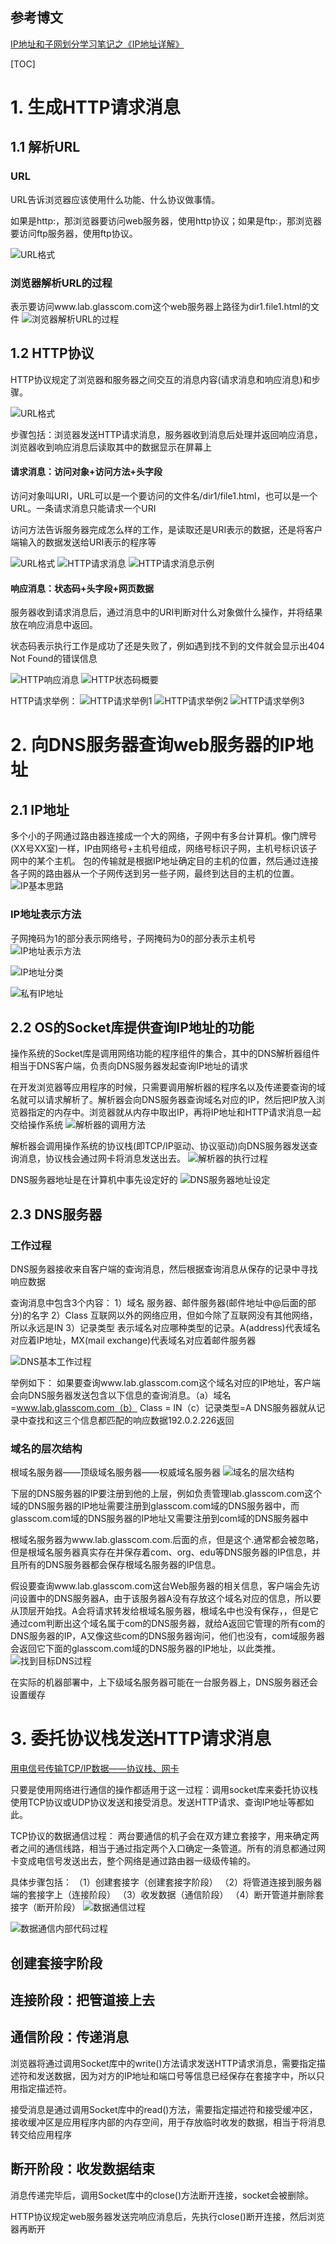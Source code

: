 ## 参考博文
[IP地址和子网划分学习笔记之《IP地址详解》](https://blog.51cto.com/6930123/2112403)

[TOC]

# 1. 生成HTTP请求消息
## 1.1 解析URL
### URL
URL告诉浏览器应该使用什么功能、什么协议做事情。

如果是http:，那浏览器要访问web服务器，使用http协议；如果是ftp:，那浏览器要访问ftp服务器，使用ftp协议。

![URL格式](./pic/web浏览器_URL格式.png)

### 浏览器解析URL的过程
表示要访问www.lab.glasscom.com这个web服务器上路径为dir1.file1.html的文件
![浏览器解析URL的过程](./pic/web浏览器_浏览器解析URL的过程.png)


## 1.2 HTTP协议
HTTP协议规定了浏览器和服务器之间交互的消息内容(请求消息和响应消息)和步骤。

![URL格式](./pic/web浏览器_HTTP基本思路.png)

步骤包括：浏览器发送HTTP请求消息，服务器收到消息后处理并返回响应消息，浏览器收到响应消息后读取其中的数据显示在屏幕上

#### 请求消息：访问对象+访问方法+头字段
访问对象叫URI，URL可以是一个要访问的文件名/dir1/file1.html，也可以是一个URL。一条请求消息只能请求一个URI

访问方法告诉服务器完成怎么样的工作，是读取还是URI表示的数据，还是将客户端输入的数据发送给URI表示的程序等

![URL格式](./pic/web浏览器_HTTP请求方法.png)
![HTTP请求消息](./pic/web浏览器_HTTP请求消息.png)
![HTTP请求消息示例](./pic/web浏览器_HTTP请求消息示例.png)

#### 响应消息：状态码+头字段+网页数据
服务器收到请求消息后，通过消息中的URI判断对什么对象做什么操作，并将结果放在响应消息中返回。

状态码表示执行工作是成功了还是失败了，例如遇到找不到的文件就会显示出404 Not Found的错误信息

![HTTP响应消息](./pic/web浏览器_HTTP响应消息.png)
![HTTP状态码概要](./pic/web浏览器_HTTP状态码概要.png)

HTTP请求举例：
![HTTP请求举例1](./pic/web浏览器_HTTP请求举例1.png)
![HTTP请求举例2](./pic/web浏览器_HTTP请求举例2.png)
![HTTP请求举例3](./pic/web浏览器_HTTP请求举例3.png)

# 2. 向DNS服务器查询web服务器的IP地址
## 2.1 IP地址
多个小的子网通过路由器连接成一个大的网络，子网中有多台计算机。像门牌号(XX号XX室)一样，IP由网络号+主机号组成，网络号标识子网，主机号标识该子网中的某个主机。
包的传输就是根据IP地址确定目的主机的位置，然后通过连接各子网的路由器从一个子网传送到另一些子网，最终到达目的主机的位置。
![IP基本思路](./pic/web浏览器_IP基本思路.png)

### IP地址表示方法
子网掩码为1的部分表示网络号，子网掩码为0的部分表示主机号
![IP地址表示方法](./pic/web浏览器_IP地址表示方法.png)

![IP地址分类](./pic/web浏览器_IP地址分类.png)

![私有IP地址](./pic/web浏览器_私有IP地址.png)

## 2.2 OS的Socket库提供查询IP地址的功能
操作系统的Socket库是调用网络功能的程序组件的集合，其中的DNS解析器组件相当于DNS客户端，负责向DNS服务器发起查询IP地址的请求


在开发浏览器等应用程序的时候，只需要调用解析器的程序名以及传递要查询的域名就可以请求解析了。解析器会向DNS服务器查询域名对应的IP，然后把IP放入浏览器指定的内存中。浏览器就从内存中取出IP，再将IP地址和HTTP请求消息一起交给操作系统
![解析器的调用方法](./pic/web浏览器_解析器的调用方法.png)

解析器会调用操作系统的协议栈(即TCP/IP驱动、协议驱动)向DNS服务器发送查询消息，协议栈会通过网卡将消息发送出去。
![解析器的执行过程](./pic/web浏览器_解析器的执行过程.png)

DNS服务器地址是在计算机中事先设定好的
![DNS服务器地址设定](./pic/web浏览器_DNS服务器地址设定.png)

## 2.3 DNS服务器
### 工作过程
DNS服务器接收来自客户端的查询消息，然后根据查询消息从保存的记录中寻找响应数据

查询消息中包含3个内容：
1）域名
服务器、邮件服务器(邮件地址中@后面的部分)的名字
2）Class
互联网以外的网络应用，但如今除了互联网没有其他网络，所以永远是IN
3）记录类型
表示域名对应哪种类型的记录。A(address)代表域名对应着IP地址，MX(mail exchange)代表域名对应着邮件服务器

![DNS基本工作过程](./pic/web浏览器_DNS基本工作过程.png)

举例如下：
如果要查询www.lab.glasscom.com这个域名对应的IP地址，客户端会向DNS服务器发送包含以下信息的查询消息。（a）域名=www.lab.glasscom.com（b） Class = IN（c）记录类型=A
DNS服务器就从记录中查找和这三个信息都匹配的响应数据192.0.2.226返回

### 域名的层次结构
根域名服务器——顶级域名服务器——权威域名服务器
![域名的层次结构](./pic/web浏览器_域名的层次结构.png)

下层的DNS服务器的IP要注册到他的上层，例如负责管理lab.glasscom.com这个域的DNS服务器的IP地址需要注册到glasscom.com域的DNS服务器中，而glasscom.com域的DNS服务器的IP地址又需要注册到com域的DNS服务器中

根域名服务器为www.lab.glasscom.com.后面的点，但是这个.通常都会被忽略，但是根域名服务器真实存在并保存着com、org、edu等DNS服务器的IP信息，并且所有的DNS服务器都会保存根域名服务器的IP信息。


假设要查询www.lab.glasscom.com这台Web服务器的相关信息，客户端会先访问设置中的DNS服务器A，由于该服务器A没有存放这个域名对应的信息，所以要从顶层开始找。A会将请求转发给根域名服务器，根域名中也没有保存，，但是它通过com判断出这个域名属于com的DNS服务器，就给A返回它管理的所有com的DNS服务器的IP，A又像这些com的DNS服务器询问，他们也没有，com域服务器会返回它下面的glasscom.com域的DNS服务器的IP地址，以此类推。
![找到目标DNS过程](./pic/web浏览器_找到目标DNS过程.png)

在实际的机器部署中，上下级域名服务器可能在一台服务器上，DNS服务器还会设置缓存

# 3. 委托协议栈发送HTTP请求消息
[用电信号传输TCP/IP数据——协议栈、网卡](./协议栈、网卡.md)

只要是使用网络进行通信的操作都适用于这一过程：调用socket库来委托协议栈使用TCP协议或UDP协议发送和接受消息。发送HTTP请求、查询IP地址等都如此。

TCP协议的数据通信过程：
两台要通信的机子会在双方建立套接字，用来确定两者之间的通信线路，相当于通过指定两个入口确定一条管道。所有的消息都通过网卡变成电信号发送出去，整个网络是通过路由器一级级传输的。

具体步骤包括：
（1）创建套接字（创建套接字阶段）
（2）将管道连接到服务器端的套接字上（连接阶段）
（3）收发数据（通信阶段）
（4）断开管道并删除套接字（断开阶段）
![数据通信过程](./pic/web浏览器_数据通信过程.png)

![数据通信内部代码过程](./pic/web浏览器_数据通信内部代码过程.png)

## 创建套接字阶段



## 连接阶段：把管道接上去


## 通信阶段：传递消息
浏览器将通过调用Socket库中的write()方法请求发送HTTP请求消息，需要指定描述符和发送数据，因为对方的IP地址和端口号等信息已经保存在套接字中，所以只用指定描述符。

接受消息是通过调用Socket库中的read()方法，需要指定描述符和接受缓冲区，接收缓冲区是应用程序内部的内存空间，用于存放临时收发的数据，相当于将消息转交给应用程序

## 断开阶段：收发数据结束
消息传递完毕后，调用Socket库中的close()方法断开连接，socket会被删除。

HTTP协议规定web服务器发送完响应消息后，先执行close()断开连接，然后浏览器再断开